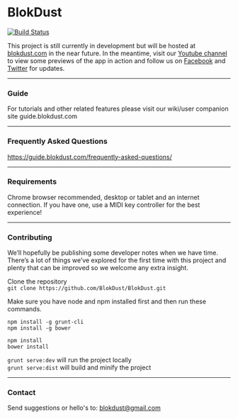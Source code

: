 BlokDust
========

[![Build Status](https://travis-ci.org/BlokDust/BlokDust.svg)](https://travis-ci.org/BlokDust/BlokDust)


This project is still currently in development but will be hosted at  [blokdust.com](https://blokdust.com) in the near future. In the meantime, visit our [Youtube channel](https://www.youtube.com/channel/UCukBbnIMiUZBbD4fJHrcHZQ) to view some previews of the app in action and follow us on [Facebook](https://www.facebook.com/blokdust) and [Twitter](https://twitter.com/blokdust) for updates.

----

### Guide
For tutorials and other related features please visit our wiki/user companion site guide.blokdust.com

------

### Frequently Asked Questions
https://guide.blokdust.com/frequently-asked-questions/

------

### Requirements 
Chrome browser recommended, desktop or tablet and an internet connection. If you have one, use a MIDI key controller for the best experience!

-----

### Contributing

We’ll hopefully be publishing some developer notes when we have time. There’s a lot of things we’ve explored for the first time with this project and plenty that can be improved so we welcome any extra insight.

Clone the repository   
`git clone https://github.com/BlokDust/BlokDust.git`

Make sure you have node and npm installed first and then run these commands.  

`npm install -g grunt-cli`      
`npm install -g bower`

`npm install`     
`bower install`

`grunt serve:dev` will run the project locally     
`grunt serve:dist` will build and minify the project  

------

### Contact
Send suggestions or hello's to: blokdust@gmail.com
